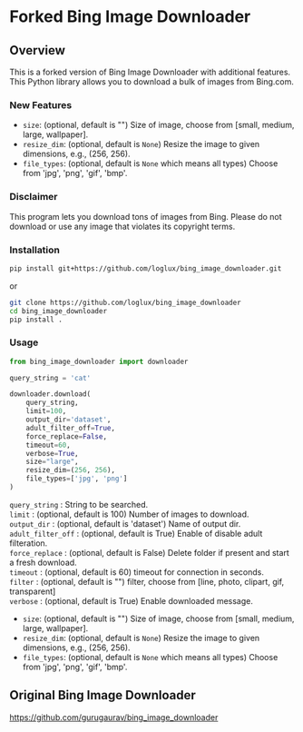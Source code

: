 # Forked Bing Image Downloader
## Overview
This is a forked version of Bing Image Downloader with additional features. This Python library allows you to download a bulk of images from Bing.com.

### New Features
- `size`: (optional, default is "") Size of image, choose from [small, medium, large, wallpaper].
- `resize_dim`: (optional, default is `None`) Resize the image to given dimensions, e.g., (256, 256).
- `file_types`: (optional, default is `None` which means all types) Choose from 'jpg', 'png', 'gif', 'bmp'.

### Disclaimer
This program lets you download tons of images from Bing.
Please do not download or use any image that violates its copyright terms. 

### Installation <br />
```sh
pip install git+https://github.com/loglux/bing_image_downloader.git
```

or 
```bash
git clone https://github.com/loglux/bing_image_downloader
cd bing_image_downloader
pip install .
```

### Usage <br />
```python
from bing_image_downloader import downloader

query_string = 'cat'

downloader.download(
    query_string, 
    limit=100,  
    output_dir='dataset', 
    adult_filter_off=True, 
    force_replace=False, 
    timeout=60, 
    verbose=True,
    size="large",
    resize_dim=(256, 256),
    file_types=['jpg', 'png']
)
```

`query_string` : String to be searched.<br />
`limit` : (optional, default is 100) Number of images to download.<br />
`output_dir` : (optional, default is 'dataset') Name of output dir.<br />
`adult_filter_off` : (optional, default is True) Enable of disable adult filteration.<br />
`force_replace` : (optional, default is False) Delete folder if present and start a fresh download.<br />
`timeout` : (optional, default is 60) timeout for connection in seconds.<br />
`filter` : (optional, default is "") filter, choose from [line, photo, clipart, gif, transparent]<br />
`verbose` : (optional, default is True) Enable downloaded message.<br />
- `size`: (optional, default is "") Size of image, choose from [small, medium, large, wallpaper].
- `resize_dim`: (optional, default is `None`) Resize the image to given dimensions, e.g., (256, 256).
- `file_types`: (optional, default is `None` which means all types) Choose from 'jpg', 'png', 'gif', 'bmp'.

## Original Bing Image Downloader
https://github.com/gurugaurav/bing_image_downloader




